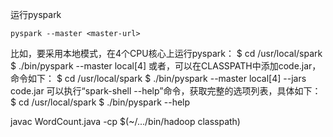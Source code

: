

运行pyspark
```
pyspark --master <master-url>
```

比如，要采用本地模式，在4个CPU核心上运行pyspark：
$ cd /usr/local/spark
$ ./bin/pyspark --master local[4]
或者，可以在CLASSPATH中添加code.jar，命令如下：
$ cd /usr/local/spark
$ ./bin/pyspark --master local[4] --jars code.jar
可以执行“spark-shell --help”命令，获取完整的选项列表，具体如下：
$ cd /usr/local/spark
$ ./bin/pyspark --help


javac WordCount.java -cp $(~/.../bin/hadoop classpath)